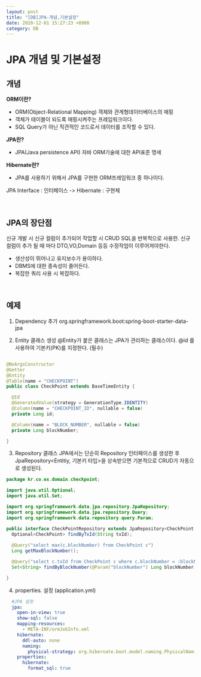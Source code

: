 ```yaml
---
layout: post
title: "[DB]JPA-개념,기본설정"
date: 2020-12-01 15:27:23 +0900
category: DB
---
```


# JPA 개념 및 기본설정

## 개념
**ORM이란?**
* ORM(Object-Relational Mapping) 객체와 관계형데이터베이스의 매핑
* 객체가 테이블이 되도록 매핑시켜주는 프레임워크이다.
* SQL Query가 아닌 직관적인 코드로서 데이터를 조작할 수 있다.

**JPA란?**
* JPA(Java persistence API) 자바 ORM기술에 대한 API표준 명세

**Hibernate란?**
* JPA를 사용하기 위해서 JPA를 구현한 ORM프레임워크 중 하나이다.

JPA Interface : 인터페이스 -> Hibernate : 구현체

<br/>

## JPA의 장단점
신규 개발 시 신규 컬럼이 추가되어 작업할 시 CRUD SQL을 반복적으로 사용한. 
신규 컬럼이 추가 될 때 마다 DTO,VO,Domain 등등 수정작업이 이루어져야한다.
* 생산성이 뛰어나고 유지보수가 용이하다.
* DBMS에 대한 종속성이 줄어든다.
* 복잡한 쿼리 사용 시 복잡하다.

<br/>

## 예제
1. Dependency 추가
org.springframework.boot:spring-boot-starter-data-jpa

2. Entity 클래스 생성
@Entity가 붙은 클래스는 JPA가 관리하는 클래스이다. 
@id 를 사용하여 기본키(PK)를 지정한다. (필수)

```java

@NoArgsConstructor
@Getter
@Entity
@Table(name = "CHECKPOINT")
public class CheckPoint extends BaseTimeEntity {

  @Id
  @GeneratedValue(strategy = GenerationType.IDENTITY)
  @Column(name = "CHECKPOINT_ID", nullable = false)
  private Long id; 

  @Column(name = "BLOCK_NUMBER", nullable = false)
  private Long blockNumber; 

}
```

3. Repository 클래스 
JPA에서는 단순히 Repository 인터페이스를 생성한 후 JpaRepository<Entitiy, 기본키 타입>을 상속받으면 기본적으로 CRUD가 자동으로 생성된다.

```java
package kr.co.ex.domain.checkpoint;

import java.util.Optional;
import java.util.Set;

import org.springframework.data.jpa.repository.JpaRepository;
import org.springframework.data.jpa.repository.Query;
import org.springframework.data.repository.query.Param;

public interface CheckPointRepository extends JpaRepository<CheckPoint, Long> {
  Optional<CheckPoint> findByTxId(String txId);
  
  @Query("select max(c.blockNumber) from CheckPoint c")
  Long getMaxBlockNumber(); 

  @Query("select c.txId from CheckPoint c where c.blockNumber = :blockNumber")
  Set<String> findByBlockNumber(@Param("blockNumber") Long blockNumber);

}
```

4. properties. 설정 (application.yml) 
```yml
  #JPA 설정
  jpa:
    open-in-view: true
    show-sql: false
    mapping-resources:
      - META-INF/ormJobInfo.xml
    hibernate:
      ddl-auto: none
      naming:
        physical-strategy: org.hibernate.boot.model.naming.PhysicalNamingStrategyStandardImpl
    properties:
      hibernate:
        format_sql: true
```
